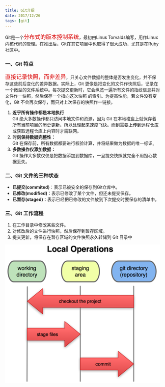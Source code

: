 ```yaml
---
title: Git介绍
date: 2017/12/26
tags: [git]
---
```


 Git是一个<font size=4 color=dark weight=bold>分布式的版本控制系统</font>，最初由Linus Torvalds编写，用作Linux内核代码的管理。在推出后，Git在其它项目中也取得了很大成功，尤其是在Ruby社区中。  

### 一、Git 特点 
<font size=4 color=dark weight=bold>直接记录快照，而非差异</font>，只关心文件数据的整体是否发生变化，并不保存这些前后变化的差异数据。实际上，Git 更像是把变化的文件作快照后，记录在一个微型的文件系统中。每次提交更新时，它会纵览一遍所有文件的指纹信息并对文件作一快照，然后保存一个指向这次快照 的索引。为提高性能，若文件没有变化，Git 不会再次保存，而只对上次保存的快照作一链接。 

1. **近乎所有操作都是本地执行**  
Git 绝大多数操作都只访问本地文件和资源，因为 Git 在本地磁盘上就保存着所有当前项目的历史更新，所以处理起来速度飞快。而到需要上传到远程仓库或获取远程仓库上内容时才需联网。 
2. **时刻保持数据完整性：**  
Git 在保存前，所有数据都要进行校验计算，并将结果做为数据的唯一标识。 
3. **多数操作仅添加数据：**  
Git 操作大多数仅仅是把数据添加到数据库，一旦提交快照就完全不用担心数据丢失。 

### 二、Git 文件的三种状态 
- **已提交(commited)**：表示已被安全的保存到Git仓库中。 
- **已修改(modified)**：表示已修改了某个文件，但还未提交保存。 
- **已暂存(staged)**：表示已经把已修改的文件放到下次提交时要保存的清单中。 

### 三、Git 工作流程 
1. 在工作目录中修改某些文件。  
2. 对修改后的文件进行快照，然后保存到暂存区域。
3. 提交更新，将保存在暂存区域的文件快照永久转储到 Git 目录中

![git_flow](../../../../../images/git_flow.png)